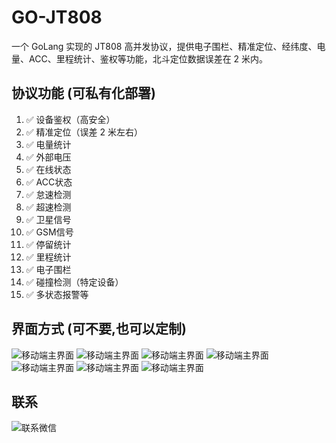 # GO-JT808
一个 GoLang 实现的 JT808 高并发协议，提供电子围栏、精准定位、经纬度、电量、ACC、里程统计、鉴权等功能，北斗定位数据误差在 2 米内。

## 协议功能 (可私有化部署)
1. ✅ 设备鉴权（高安全）
2. ✅ 精准定位（误差 2 米左右）
3. ✅ 电量统计
4. ✅ 外部电压
5. ✅ 在线状态
6. ✅ ACC状态
7. ✅ 怠速检测
8. ✅ 超速检测
9. ✅ 卫星信号
10. ✅ GSM信号
11. ✅ 停留统计
12. ✅ 里程统计
13. ✅ 电子围栏
14. ✅ 碰撞检测（特定设备）
15. ✅ 多状态报警等

## 界面方式 (可不要,也可以定制)
![移动端主界面](https://github.com/ULZX/GO-JT808/blob/main/imgs/1.PNG)
![移动端主界面](https://github.com/ULZX/GO-JT808/blob/main/imgs/2.PNG)
![移动端主界面](https://github.com/ULZX/GO-JT808/blob/main/imgs/3.PNG)
![移动端主界面](https://github.com/ULZX/GO-JT808/blob/main/imgs/4.PNG)
![移动端主界面](https://github.com/ULZX/GO-JT808/blob/main/imgs/5.PNG)
![移动端主界面](https://github.com/ULZX/GO-JT808/blob/main/imgs/6.PNG)
![移动端主界面](https://github.com/ULZX/GO-JT808/blob/main/imgs/7.PNG)
## 联系
![联系微信](https://github.com/ULZX/GO-JT808/blob/main/imgs/0.PNG)
